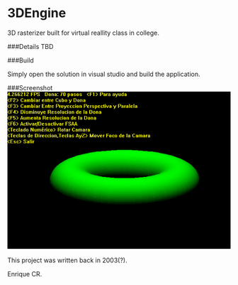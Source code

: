 3DEngine
=======

3D rasterizer built for virtual reallity class in college.

###Details
TBD

###Build

Simply open the solution in visual studio and build the application.

###Screenshot
![Screenshot](https://raw.githubusercontent.com/niofis/3DEngine/master/screenshot.png)


This project was written back in 2003(?).

Enrique CR.
